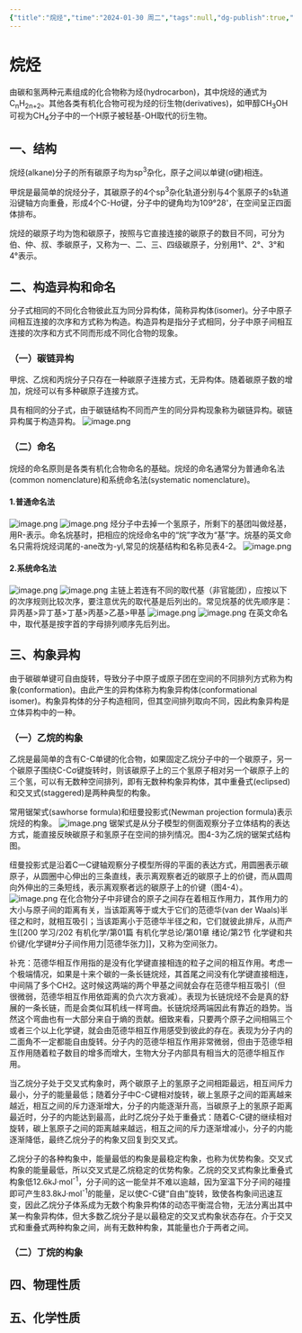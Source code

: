 ```yaml
---
{"title":"烷烃","time":"2024-01-30 周二","tags":null,"dg-publish":true,"permalink":"/200 学习/202 有机化学/第02篇 有机化学各论/第04章 烷烃和环烷烃/第1节 烷烃/烷烃/","dgPassFrontmatter":true,"created":"2024-01-30T18:45:52.998+08:00","updated":"2024-02-08T00:18:18.667+08:00"}
---
```


# 烷烃
由碳和氢两种元素组成的化合物称为烃(hydrocarbon)，其中烷烃的通式为C<sub>n</sub>H<sub>2n+2</sub>。其他各类有机化合物可视为烃的衍生物(derivatives)，如甲醇CH<sub>3</sub>OH可视为CH<sub>4</sub>分子中的一个H原子被轻基-OH取代的衍生物。
## 一、结构
烷烃(alkane)分子的所有碳原子均为sp<sup>3</sup>杂化，原子之间以单键(σ键)相连。

甲烷是最简单的烷烃分子，其碳原子的4个sp<sup>3</sup>杂化轨道分别与4个氢原子的s轨道沿键轴方向重叠，形成4个C-Hσ键，分子中的键角均为109°28'，在空间呈正四面体排布。

烷烃的碳原子均为饱和碳原子，按照与它直接连接的碳原子的数目不同，可分为伯、仲、叔、季碳原子，又称为一、二、三、四级碳原子，分别用1°、2°、3°和4°表示。
## 二、构造异构和命名
分子式相同的不同化合物彼此互为同分异构体，简称异构体(isomer)。分子中原子间相互连接的次序和方式称为构造。构造异构是指分子式相同，分子中原子间相互连接的次序和方式不同而形成不同化合物的现象。
### （一）碳链异构
甲烷、乙烷和丙烷分子只存在一种碳原子连接方式，无异构体。随着碳原子数的增加，烷烃可以有多种碳原子连接方式。

具有相同的分子式，由于碳链结构不同而产生的同分异构现象称为碳链异构。碳链异构属于构造异构。
![image.png](https://cdn.jsdelivr.net/gh/Dolan-Lance/Image-Jiang/202401301854950.jpg)
### （二）命名
烷烃的命名原则是各类有机化合物命名的基础。烷烃的命名通常分为普通命名法(common nomenclature)和系统命名法(systematic nomenclature)。
#### 1.普通命名法
![image.png](https://cdn.jsdelivr.net/gh/Dolan-Lance/Image-Jiang/202401301858654.jpg)
![image.png](https://cdn.jsdelivr.net/gh/Dolan-Lance/Image-Jiang/202401301859379.jpg)
烃分子中去掉一个氢原子，所剩下的基团叫做烃基，用R-表示。命名烷基时，把相应的烷烃命名中的“烷”字改为“基”字。烷基的英文命名只需将烷烃词尾的-ane改为-yl,常见的烷基结构和名称见表4-2。
![image.png](https://cdn.jsdelivr.net/gh/Dolan-Lance/Image-Jiang/202401301900244.jpg)
#### 2.系统命名法
![image.png](https://cdn.jsdelivr.net/gh/Dolan-Lance/Image-Jiang/202401301905276.jpg)
![image.png](https://cdn.jsdelivr.net/gh/Dolan-Lance/Image-Jiang/202401301905819.jpg)
主链上若连有不同的取代基（非官能团），应按以下的次序规则比较次序，要注意优先的取代基是后列出的。常见烷基的优先顺序是：
异丙基>异丁基>丁基>丙基>乙基>甲基
![image.png](https://cdn.jsdelivr.net/gh/Dolan-Lance/Image-Jiang/202401301909723.jpg)
![image.png](https://cdn.jsdelivr.net/gh/Dolan-Lance/Image-Jiang/202401301908349.jpg)
在英文命名中，取代基是按字首的字母排列顺序先后列出。
## 三、构象异构
由于碳碳单键可自由旋转，导致分子中原子或原子团在空间的不同排列方式称为构象(conformation)。由此产生的异构体称为构象异构体(conformational isomer)。构象异构体的分子构造相同，但其空间排列取向不同，因此构象异构是立体异构中的一种。
### （一）乙烷的构象
乙烷是最简单的含有C-C单键的化合物，如果固定乙烷分子中的一个碳原子，另一个碳原子围绕C-Cσ键旋转时，则该碳原子上的三个氢原子相对另一个碳原子上的三个氢，可以有无数种空间排列，即有无数种构象异构体，其中重叠式(eclipsed)和交叉式(staggered)是两种典型的构象。

常用锯架式(sawhorse formula)和纽曼投影式(Newman projection formula)表示烷烃的构象。
![image.png](https://cdn.jsdelivr.net/gh/Dolan-Lance/Image-Jiang/202401301914009.jpg)
锯架式是从分子模型的侧面观察分子立体结构的表达方式，能直接反映碳原子和氢原子在空间的排列情况。图4-3为乙烷的锯架式结构图。

纽曼投影式是沿着C一C键轴观察分子模型所得的平面的表达方式，用圆圈表示碳原子，从圆圈中心伸出的三条直线，表示离观察者近的碳原子上的价键，而从圆周向外伸出的三条短线，表示离观察者远的碳原子上的价键（图4-4）。
![image.png](https://cdn.jsdelivr.net/gh/Dolan-Lance/Image-Jiang/202401301914461.jpg)
在化合物分子中非键合的原子之间存在着相互作用力，其作用力的大小与原子间的距离有关，当该距离等于或大于它们的范德华(van der Waals)半径之和时，就相互吸引；当该距离小于范德华半径之和，它们就彼此排斥，从而产生[[200 学习/202 有机化学/第01篇 有机化学总论/第01章 绪论/第2节 化学键和共价键/化学键#分子间作用力\|范德华张力]]，又称为空间张力。

补充：范德华相互作用指的是没有化学键直接相连的粒子之间的相互作用。考虑一个极端情况，如果是十来个碳的一条长链烷烃，其首尾之间没有化学键直接相连，中间隔了多个CH2。这时候这两端的两个甲基之间就会存在范德华相互吸引（但很微弱，范德华相互作用依距离的负六次方衰减）。表现为长链烷烃不会是真的舒展的一条长链，而是会类似耳机线一样弯曲。长链烷烃两端因此有靠近的趋势。当然这个弯曲也有一大部分来自于熵的贡献。细致来看，只要两个原子之间相隔三个或者三个以上化学键，就会由范德华相互作用感受到彼此的存在。表现为分子内的二面角不一定都能自由旋转。分子内的范德华相互作用非常微弱，但由于范德华相互作用随着粒子数目的增多而增大，生物大分子内部具有相当大的范德华相互作用。

当乙烷分子处于交叉式构象时，两个碳原子上的氢原子之间相距最远，相互间斥力最小，分子的能量最低；随着分子中C-C键相对旋转，碳上氢原子之间的距离越来越近，相互之间的斥力逐渐增大，分子的内能逐渐升高，当碳原子上的氢原子距离最近时，分子的内能达到最高，此时乙烷分子处于重叠式：随着C-C键的继续相对旋转，碳上氢原子之间的距离越来越远，相互之间的斥力逐渐增减小，分子的内能逐渐降低，最终乙烷分子的构象又回复到交叉式。

乙烷分子的各种构象中，能量最低的构象是最稳定构象，也称为优势构象。交叉式构象的能量最低，所以交叉式是乙烷稳定的优势构象。乙烷的交叉式构象比重叠式构象低12.6kJ·mol<sup>-1</sup>，分子间的这一能垒并不难以逾越，因为室温下分子间的碰撞即可产生83.8kJ·mol<sup>-1</sup>的能量，足以使C-C键“自由”旋转，致使各构象间迅速互变，因此乙烷分子体系成为无数个构象异构体的动态平衡混合物，无法分离出其中某一构象异构体，但大多数乙烷分子是以最稳定的交叉式构象状态存在。介于交叉式和重叠式两种构象之间，尚有无数种构象，其能量也介于两者之间。
### （二）丁烷的构象
## 四、物理性质
## 五、化学性质